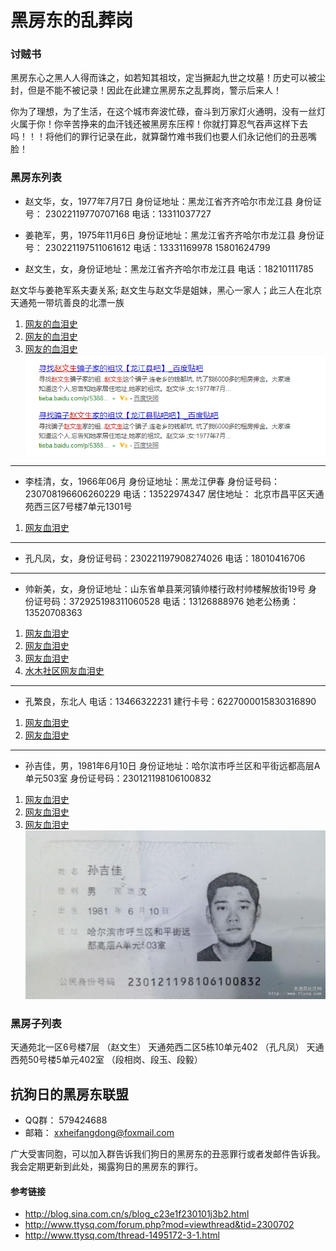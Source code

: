 # 黑房东的乱葬岗


### 讨贼书
黑房东心之黑人人得而诛之，如若知其祖坟，定当撅起九世之坟墓！历史可以被尘封，但是不能不被记录！因此在此建立黑房东之乱葬岗，警示后来人！

你为了理想，为了生活，在这个城市奔波忙碌，奋斗到万家灯火通明，没有一丝灯火属于你！你辛苦挣来的血汗钱还被黑房东压榨！你就打算忍气吞声这样下去吗！！！将他们的罪行记录在此，就算罄竹难书我们也要人们永记他们的丑恶嘴脸！

### 黑房东列表
* 赵文华，女，1977年7月7日 身份证地址：黑龙江省齐齐哈尔市龙江县
身份证号： 23022119770707168 
电话：13311037727

* 姜艳军，男，1975年11月6日 身份证地址：黑龙江省齐齐哈尔市龙江县
身份证号： 230221197511061612 
电话：13331169978 15801624799 

* 赵文生，女，身份证地址：黑龙江省齐齐哈尔市龙江县
电话：18210111785

赵文华与姜艳军系夫妻关系; 赵文生与赵文华是姐妹，黑心一家人；此三人在北京天通苑一带坑善良的北漂一族
1. [网友的血泪史](https://tieba.baidu.com/p/5059651565?red_tag=1574731602)
2. [网友的血泪史](https://www.douban.com/group/topic/107558135/)
3. [网友的血泪史](http://tieba.baidu.com/p/4928697410)
![血泪](https://github.com/xxblackhearpp/Black-Landlord-Grave/blob/master/pic/zhaowenshenshabi.png)

---

* 李桂清，女，1966年06月 身份证地址：黑龙江伊春
身份证号码：230708196606260229
电话：13522974347
居住地址：	北京市昌平区天通苑西三区7号楼7单元1301号

1. [网友血泪史](https://www.douban.com/group/topic/49402238/)

---

* 孔凡凤，女，身份证号码：230221197908274026
电话：18010416706

---

* 帅新美，女，身份证地址：山东省单县莱河镇帅楼行政村帅楼解放街19号
身份证号码：372925198311060528
电话：13126888976
她老公杨勇：13520708363
1. [网友血泪史](https://tieba.baidu.com/p/1265735430?red_tag=1599406858)
2. [网友血泪史](https://tieba.baidu.com/p/1289971827?red_tag=1570391952)
3. [网友血泪史](https://tieba.baidu.com/p/1264748471?red_tag=1566814524)
4. [水木社区网友血泪史](http://www.newsmth.net/nForum/#!article/ZuFang/15855?au=tndbwdc)

---

* 孔繁良，东北人
电话：13466322231
建行卡号：6227000015830316890
1. [网友血泪史](http://www.ttysq.com/forum.php?mod=viewthread&tid=1495172&fromuid=370711)
2. [网友血泪史](http://www.ttysq.com/thread-1495172-3-1.html)

---

* 孙吉佳，男，1981年6月10日 身份证地址：哈尔滨市呼兰区和平街远都高层A单元503室
身份证号码：230121198106100832
1. [网友血泪史](http://www.ttysq.com/forum.php?mod=viewthread&tid=1297114)
2. [网友血泪史](http://tieba.baidu.com/p/2558131334)
3. [网友血泪史](https://tieba.baidu.com/p/2558377484?red_tag=3200112895)
![孙吉佳](https://github.com/xxblackhearpp/Black-Landlord-Grave/blob/master/pic/sunjijia.jpg)


### 黑房子列表

天通苑北一区6号楼7层 （赵文生）
天通苑西二区5栋10单元402 （孔凡凤）
天通西苑50号楼5单元402室 （段相岗、段玉、段毅）


## 抗狗日的黑房东联盟

* QQ群： 579424688
* 邮箱： xxheifangdong@foxmail.com

广大受害同胞，可以加入群告诉我们狗日的黑房东的丑恶罪行或者发邮件告诉我。 我会定期更新到此处，揭露狗日的黑房东的罪行。


#### 参考链接

* http://blog.sina.com.cn/s/blog_c23e1f230101j3b2.html
* http://www.ttysq.com/forum.php?mod=viewthread&tid=2300702
* http://www.ttysq.com/thread-1495172-3-1.html
